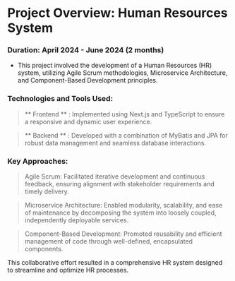 # Project Overview: Human Resources System
### Duration: April 2024 - June 2024 (2 months)

* This project involved the development of a Human Resources (HR) system, utilizing Agile Scrum methodologies, Microservice Architecture, and Component-Based Development principles.

### Technologies and Tools Used:

> ** Frontend ** : Implemented using Next.js and TypeScript to ensure a responsive and dynamic user experience.

> ** Backend ** : Developed with a combination of MyBatis and JPA for robust data management and seamless database interactions.

### Key Approaches:

> Agile Scrum: Facilitated iterative development and continuous feedback, ensuring alignment with stakeholder requirements and timely delivery.

> Microservice Architecture: Enabled modularity, scalability, and ease of maintenance by decomposing the system into loosely coupled, independently deployable services.

> Component-Based Development: Promoted reusability and efficient management of code through well-defined, encapsulated components.


This collaborative effort resulted in a comprehensive HR system designed to streamline and optimize HR processes.
